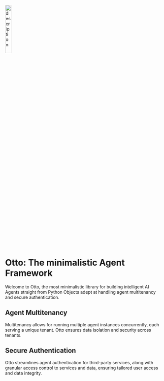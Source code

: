 <img src="https://github.com/mindsdb/otto/assets/5898506/c1205022-7f73-41cc-82ea-8075801bdbd4" alt="description" style="width: 20%;" />


# Otto: The minimalistic Agent Framework


Welcome to Otto, the most minimalistic library for building intelligent AI Agents straight from Python Objects adept at handling agent multitenancy and secure authentication.

## Agent Multitenancy


Multitenancy allows for running multiple agent instances concurrently, each serving a unique tenant. Otto ensures data isolation and security across tenants.

## Secure Authentication

Otto streamlines agent authentication for third-party services, along with granular access control to services and data, ensuring tailored user access and data integrity.


